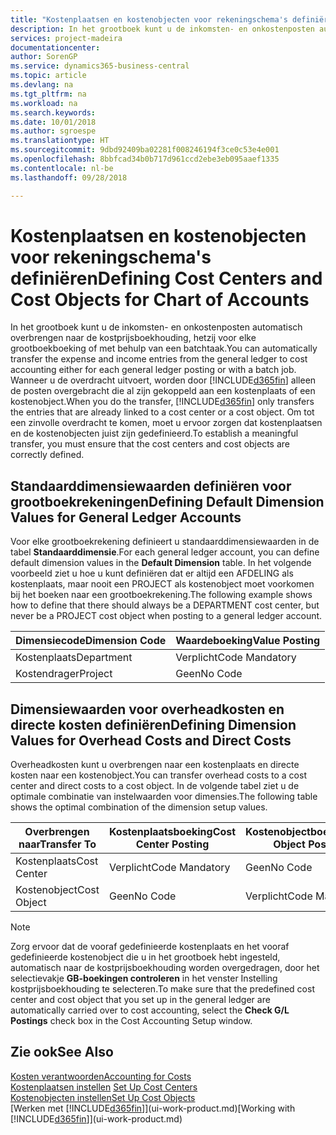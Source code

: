 ```yaml
---
title: "Kostenplaatsen en kostenobjecten voor rekeningschema's definiëren | Microsoft Docs"
description: In het grootboek kunt u de inkomsten- en onkostenposten automatisch overbrengen naar de kostprijsboekhouding, hetzij voor elke grootboekboeking of met behulp van een batchtaak. Wanneer u de overdracht uitvoert, worden alleen de posten overgebracht die al zijn gekoppeld aan een kostenplaats of een kostenobject. Om tot een zinvolle overdracht te komen, moet u ervoor zorgen dat kostenplaatsen en de kostenobjecten juist zijn gedefinieerd.
services: project-madeira
documentationcenter: 
author: SorenGP
ms.service: dynamics365-business-central
ms.topic: article
ms.devlang: na
ms.tgt_pltfrm: na
ms.workload: na
ms.search.keywords: 
ms.date: 10/01/2018
ms.author: sgroespe
ms.translationtype: HT
ms.sourcegitcommit: 9dbd92409ba02281f008246194f3ce0c53e4e001
ms.openlocfilehash: 8bbfcad34b0b717d961ccd2ebe3eb095aaef1335
ms.contentlocale: nl-be
ms.lasthandoff: 09/28/2018

---
```

# <a name="defining-cost-centers-and-cost-objects-for-chart-of-accounts"></a><span data-ttu-id="0f1c3-105">Kostenplaatsen en kostenobjecten voor rekeningschema's definiëren</span><span class="sxs-lookup"><span data-stu-id="0f1c3-105">Defining Cost Centers and Cost Objects for Chart of Accounts</span></span>
<span data-ttu-id="0f1c3-106">In het grootboek kunt u de inkomsten- en onkostenposten automatisch overbrengen naar de kostprijsboekhouding, hetzij voor elke grootboekboeking of met behulp van een batchtaak.</span><span class="sxs-lookup"><span data-stu-id="0f1c3-106">You can automatically transfer the expense and income entries from the general ledger to cost accounting either for each general ledger posting or with a batch job.</span></span> <span data-ttu-id="0f1c3-107">Wanneer u de overdracht uitvoert, worden door [!INCLUDE[d365fin](includes/d365fin_md.md)] alleen de posten overgebracht die al zijn gekoppeld aan een kostenplaats of een kostenobject.</span><span class="sxs-lookup"><span data-stu-id="0f1c3-107">When you do the transfer, [!INCLUDE[d365fin](includes/d365fin_md.md)] only transfers the entries that are already linked to a cost center or a cost object.</span></span> <span data-ttu-id="0f1c3-108">Om tot een zinvolle overdracht te komen, moet u ervoor zorgen dat kostenplaatsen en de kostenobjecten juist zijn gedefinieerd.</span><span class="sxs-lookup"><span data-stu-id="0f1c3-108">To establish a meaningful transfer, you must ensure that the cost centers and cost objects are correctly defined.</span></span>  

## <a name="defining-default-dimension-values-for-general-ledger-accounts"></a><span data-ttu-id="0f1c3-109">Standaarddimensiewaarden definiëren voor grootboekrekeningen</span><span class="sxs-lookup"><span data-stu-id="0f1c3-109">Defining Default Dimension Values for General Ledger Accounts</span></span>  
<span data-ttu-id="0f1c3-110">Voor elke grootboekrekening definieert u standaarddimensiewaarden in de tabel **Standaarddimensie**.</span><span class="sxs-lookup"><span data-stu-id="0f1c3-110">For each general ledger account, you can define default dimension values in the **Default Dimension** table.</span></span> <span data-ttu-id="0f1c3-111">In het volgende voorbeeld ziet u hoe u kunt definiëren dat er altijd een AFDELING als kostenplaats, maar nooit een PROJECT als kostenobject moet voorkomen bij het boeken naar een grootboekrekening.</span><span class="sxs-lookup"><span data-stu-id="0f1c3-111">The following example shows how to define that there should always be a DEPARTMENT cost center, but never be a PROJECT cost object when posting to a general ledger account.</span></span>  

|<span data-ttu-id="0f1c3-112">**Dimensiecode**</span><span class="sxs-lookup"><span data-stu-id="0f1c3-112">**Dimension Code**</span></span>|<span data-ttu-id="0f1c3-113">**Waardeboeking**</span><span class="sxs-lookup"><span data-stu-id="0f1c3-113">**Value Posting**</span></span>|  
|------------------------------------------|-----------------------------------------|  
|<span data-ttu-id="0f1c3-114">Kostenplaats</span><span class="sxs-lookup"><span data-stu-id="0f1c3-114">Department</span></span>|<span data-ttu-id="0f1c3-115">Verplicht</span><span class="sxs-lookup"><span data-stu-id="0f1c3-115">Code Mandatory</span></span>|  
|<span data-ttu-id="0f1c3-116">Kostendrager</span><span class="sxs-lookup"><span data-stu-id="0f1c3-116">Project</span></span>|<span data-ttu-id="0f1c3-117">Geen</span><span class="sxs-lookup"><span data-stu-id="0f1c3-117">No Code</span></span>|  

## <a name="defining-dimension-values-for-overhead-costs-and-direct-costs"></a><span data-ttu-id="0f1c3-118">Dimensiewaarden voor overheadkosten en directe kosten definiëren</span><span class="sxs-lookup"><span data-stu-id="0f1c3-118">Defining Dimension Values for Overhead Costs and Direct Costs</span></span>  
 <span data-ttu-id="0f1c3-119">Overheadkosten kunt u overbrengen naar een kostenplaats en directe kosten naar een kostenobject.</span><span class="sxs-lookup"><span data-stu-id="0f1c3-119">You can transfer overhead costs to a cost center and direct costs to a cost object.</span></span> <span data-ttu-id="0f1c3-120">In de volgende tabel ziet u de optimale combinatie van instelwaarden voor dimensies.</span><span class="sxs-lookup"><span data-stu-id="0f1c3-120">The following table shows the optimal combination of the dimension setup values.</span></span>  

|<span data-ttu-id="0f1c3-121">Overbrengen naar</span><span class="sxs-lookup"><span data-stu-id="0f1c3-121">Transfer To</span></span>|<span data-ttu-id="0f1c3-122">Kostenplaatsboeking</span><span class="sxs-lookup"><span data-stu-id="0f1c3-122">Cost Center Posting</span></span>|<span data-ttu-id="0f1c3-123">Kostenobjectboeking</span><span class="sxs-lookup"><span data-stu-id="0f1c3-123">Cost Object Posting</span></span>|  
|-----------------|-------------------------|-------------------------|  
|<span data-ttu-id="0f1c3-124">Kostenplaats</span><span class="sxs-lookup"><span data-stu-id="0f1c3-124">Cost Center</span></span>|<span data-ttu-id="0f1c3-125">Verplicht</span><span class="sxs-lookup"><span data-stu-id="0f1c3-125">Code Mandatory</span></span>|<span data-ttu-id="0f1c3-126">Geen</span><span class="sxs-lookup"><span data-stu-id="0f1c3-126">No Code</span></span>|  
|<span data-ttu-id="0f1c3-127">Kostenobject</span><span class="sxs-lookup"><span data-stu-id="0f1c3-127">Cost Object</span></span>|<span data-ttu-id="0f1c3-128">Geen</span><span class="sxs-lookup"><span data-stu-id="0f1c3-128">No Code</span></span>|<span data-ttu-id="0f1c3-129">Verplicht</span><span class="sxs-lookup"><span data-stu-id="0f1c3-129">Code Mandatory</span></span>|  

> [!NOTE]  
>  <span data-ttu-id="0f1c3-130">Zorg ervoor dat de vooraf gedefinieerde kostenplaats en het vooraf gedefinieerde kostenobject die u in het grootboek hebt ingesteld, automatisch naar de kostprijsboekhouding worden overgedragen, door het selectievakje **GB-boekingen controleren** in het venster Instelling kostprijsboekhouding te selecteren.</span><span class="sxs-lookup"><span data-stu-id="0f1c3-130">To make sure that the predefined cost center and cost object that you set up in the general ledger are automatically carried over to cost accounting, select the **Check G/L Postings** check box in the Cost Accounting Setup window.</span></span>  

## <a name="see-also"></a><span data-ttu-id="0f1c3-131">Zie ook</span><span class="sxs-lookup"><span data-stu-id="0f1c3-131">See Also</span></span>  
[<span data-ttu-id="0f1c3-132">Kosten verantwoorden</span><span class="sxs-lookup"><span data-stu-id="0f1c3-132">Accounting for Costs</span></span>](finance-manage-cost-accounting.md)  
<span data-ttu-id="0f1c3-133">[Kostenplaatsen instellen](finance-how-to-set-up-cost-centers.md) </span><span class="sxs-lookup"><span data-stu-id="0f1c3-133">[Set Up Cost Centers](finance-how-to-set-up-cost-centers.md) </span></span>  
[<span data-ttu-id="0f1c3-134">Kostenobjecten instellen</span><span class="sxs-lookup"><span data-stu-id="0f1c3-134">Set Up Cost Objects</span></span>](finance-how-to-set-up-cost-objects.md)  
<span data-ttu-id="0f1c3-135">[Werken met [!INCLUDE[d365fin](includes/d365fin_md.md)]](ui-work-product.md)</span><span class="sxs-lookup"><span data-stu-id="0f1c3-135">[Working with [!INCLUDE[d365fin](includes/d365fin_md.md)]](ui-work-product.md)</span></span>

